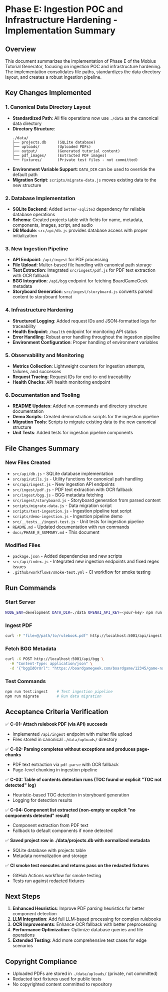 # Phase E: Ingestion POC and Infrastructure Hardening - Implementation Summary

## Overview
This document summarizes the implementation of Phase E of the Mobius Tutorial Generator, focusing on ingestion POC and infrastructure hardening. The implementation consolidates file paths, standardizes the data directory layout, and creates a robust ingestion pipeline.

## Key Changes Implemented

### 1. Canonical Data Directory Layout
- **Standardized Path**: All file operations now use `./data` as the canonical data directory
- **Directory Structure**:
  ```
  ./data/
  ├── projects.db     (SQLite database)
  ├── uploads/        (Uploaded PDFs)
  ├── output/         (Generated tutorial content)
  ├── pdf_images/     (Extracted PDF images)
  └── fixtures/       (Private test files - not committed)
  ```
- **Environment Variable Support**: `DATA_DIR` can be used to override the default path
- **Migration Script**: `scripts/migrate-data.js` moves existing data to the new structure

### 2. Database Implementation
- **SQLite Backend**: Added `better-sqlite3` dependency for reliable database operations
- **Schema**: Created projects table with fields for name, metadata, components, images, script, and audio
- **DB Module**: `src/api/db.js` provides database access with proper initialization

### 3. New Ingestion Pipeline
- **API Endpoint**: `/api/ingest` for PDF processing
- **File Upload**: Multer-based file handling with canonical path storage
- **Text Extraction**: Integrated `src/ingest/pdf.js` for PDF text extraction with OCR fallback
- **BGG Integration**: `/api/bgg` endpoint for fetching BoardGameGeek metadata
- **Storyboard Generation**: `src/ingest/storyboard.js` converts parsed content to storyboard format

### 4. Infrastructure Hardening
- **Structured Logging**: Added request IDs and JSON-formatted logs for traceability
- **Health Endpoint**: `/health` endpoint for monitoring API status
- **Error Handling**: Robust error handling throughout the ingestion pipeline
- **Environment Configuration**: Proper handling of environment variables

### 5. Observability and Monitoring
- **Metrics Collection**: Lightweight counters for ingestion attempts, failures, and successes
- **Request Tracing**: Request IDs for end-to-end traceability
- **Health Checks**: API health monitoring endpoint

### 6. Documentation and Tooling
- **README Updates**: Added run commands and directory structure documentation
- **Demo Scripts**: Created demonstration scripts for the ingestion pipeline
- **Migration Tools**: Scripts to migrate existing data to the new canonical structure
- **Unit Tests**: Added tests for ingestion pipeline components

## File Changes Summary

### New Files Created
- `src/api/db.js` - SQLite database implementation
- `src/api/utils.js` - Utility functions for canonical path handling
- `src/api/ingest.js` - New ingestion API endpoints
- `src/ingest/pdf.js` - PDF text extraction with OCR fallback
- `src/ingest/bgg.js` - BGG metadata fetching
- `src/ingest/storyboard.js` - Storyboard generation from parsed content
- `scripts/migrate-data.js` - Data migration script
- `scripts/test-ingestion.js` - Ingestion pipeline test script
- `scripts/demo-ingestion.js` - Ingestion pipeline demo
- `src/__tests__/ingest.test.js` - Unit tests for ingestion pipeline
- `README.md` - Updated documentation with run commands
- `docs/PHASE_E_SUMMARY.md` - This document

### Modified Files
- `package.json` - Added dependencies and new scripts
- `src/api/index.js` - Integrated new ingestion endpoints and fixed regex issues
- `.github/workflows/smoke-test.yml` - CI workflow for smoke testing

## Run Commands

### Start Server
```bash
NODE_ENV=development DATA_DIR=./data OPENAI_API_KEY=<your-key> npm run server
```

### Ingest PDF
```bash
curl -F "file=@/path/to/rulebook.pdf" http://localhost:5001/api/ingest
```

### Fetch BGG Metadata
```bash
curl -X POST http://localhost:5001/api/bgg \
  -H "Content-Type: application/json" \
  -d '{"bggIdOrUrl": "https://boardgamegeek.com/boardgame/12345/game-name"}'
```

### Test Commands
```bash
npm run test:ingest    # Test ingestion pipeline
npm run migrate        # Run data migration
```

## Acceptance Criteria Verification

✅ **C-01: Attach rulebook PDF (via API) succeeds**
- Implemented `/api/ingest` endpoint with multer file upload
- Files stored in canonical `./data/uploads/` directory

✅ **C-02: Parsing completes without exceptions and produces page-chunks**
- PDF text extraction via `pdf-parse` with OCR fallback
- Page-level chunking in ingestion pipeline

✅ **C-03: Table of contents detection runs (TOC found or explicit "TOC not detected" log)**
- Heuristic-based TOC detection in storyboard generation
- Logging for detection results

✅ **C-04: Component list extracted (non-empty or explicit "no components detected" result)**
- Component extraction from PDF text
- Fallback to default components if none detected

✅ **Saved project row in ./data/projects.db with normalized metadata**
- SQLite database with projects table
- Metadata normalization and storage

✅ **CI smoke test executes and returns pass on the redacted fixtures**
- GitHub Actions workflow for smoke testing
- Tests run against redacted fixtures

## Next Steps

1. **Enhanced Heuristics**: Improve PDF parsing heuristics for better component detection
2. **LLM Integration**: Add full LLM-based processing for complex rulebooks
3. **OCR Improvements**: Enhance OCR fallback with better preprocessing
4. **Performance Optimization**: Optimize database queries and file operations
5. **Extended Testing**: Add more comprehensive test cases for edge scenarios

## Copyright Compliance

- Uploaded PDFs are stored in `./data/uploads/` (private, not committed)
- Redacted text fixtures used for public tests
- No copyrighted content committed to repository